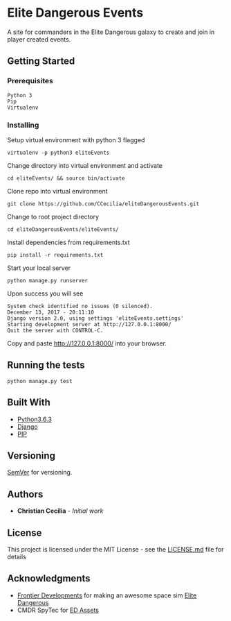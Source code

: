 # Elite Dangerous Events

A site for commanders in the Elite Dangerous galaxy to create and join in player created events. 

## Getting Started

### Prerequisites

```
Python 3
Pip 
Virtualenv
```

### Installing

Setup virtual environment with python 3 flagged

```
virtualenv -p python3 eliteEvents
```

Change directory into virtual environment and activate

```
cd eliteEvents/ && source bin/activate
```

Clone repo into virtual environment

```
git clone https://github.com/CCecilia/eliteDangerousEvents.git
```

Change to root project directory

```
cd eliteDangerousEvents/eliteEvents/
```

Install dependencies from requirements.txt

```
pip install -r requirements.txt
```

Start your local server

```
python manage.py runserver
```

Upon success you will see 
```
System check identified no issues (0 silenced).
December 13, 2017 - 20:11:10
Django version 2.0, using settings 'eliteEvents.settings'
Starting development server at http://127.0.0.1:8000/
Quit the server with CONTROL-C.
```
Copy and paste http://127.0.0.1:8000/ into your browser.

## Running the tests

```
python manage.py test
```

## Built With

* [Python3.6.3](https://www.python.org/downloads/release/python-363/)
* [Django](https://www.djangoproject.com/)
* [PIP](https://pypi.python.org/pypi/pip)

## Versioning

[SemVer](http://semver.org/) for versioning. 

## Authors

* **Christian Cecilia** - *Initial work* 

## License

This project is licensed under the MIT License - see the [LICENSE.md](LICENSE.md) file for details

## Acknowledgments

* [Frontier Developments](https://www.frontier.co.uk/) for making an awesome space sim [Elite Dangerous](https://www.elitedangerous.com/)
* CMDR SpyTec for [ED Assets](http://edassets.org/)
